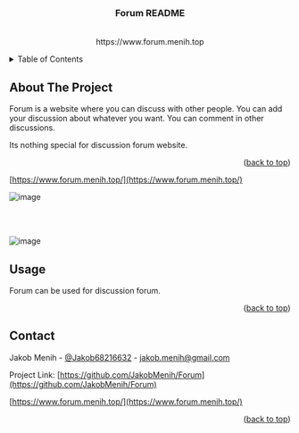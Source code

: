 <div id="top"></div>



<br />
<div align="center">

  <h3 align="center">Forum README</h3>

  <p align="center">
    <br />
    <a href="https://github.com/JakobMenih/Forum"></a>
https://www.forum.menih.top
    <br />
  </p>
</div>


<!-- TABLE OF CONTENTS -->
<details>
  <summary>Table of Contents</summary>
  <ol>
    <li><a href="#about-the-project">About The Project</a>
    <li><a href="#usage">Usage</a></li>
    <li><a href="#contact">Contact</a></li>
  </ol>
</details>



<!-- ABOUT THE PROJECT -->
## About The Project


Forum is a website where you can discuss with other people. You can add your discussion about whatever you want. You can comment in other discussions.

Its nothing special for discussion forum website.

<a href=https://www.forum.menih.top></a>

<p align="right">(<a href="#top">back to top</a>)</p>

[https://www.forum.menih.top/](https://www.forum.menih.top/)


![image](https://user-images.githubusercontent.com/64775665/136793270-e4156c15-85ef-4197-9f00-207a730e6505.png)

<br><br>


![image](https://user-images.githubusercontent.com/64775665/136793379-be314dbd-3a59-4b12-9a37-11832e626dc6.png)



## Usage

Forum can be used for discussion forum.


<p align="right">(<a href="#top">back to top</a>)</p>





<!-- CONTACT -->
## Contact

Jakob Menih - [@Jakob68216632](https://twitter.com/@Jakob68216632) - jakob.menih@gmail.com

Project Link: [https://github.com/JakobMenih/Forum](https://github.com/JakobMenih/Forum)

[https://www.forum.menih.top/](https://www.forum.menih.top/)

<p align="right">(<a href="#top">back to top</a>)</p>

